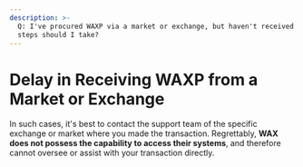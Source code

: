 ```yaml
---
description: >-
  Q: I've procured WAXP via a market or exchange, but haven't received it. What
  steps should I take?
---
```


# Delay in Receiving WAXP from a Market or Exchange

In such cases, it's best to contact the support team of the specific exchange or market where you made the transaction. Regrettably, **WAX does not possess the capability to access their systems**, and therefore cannot oversee or assist with your transaction directly.
